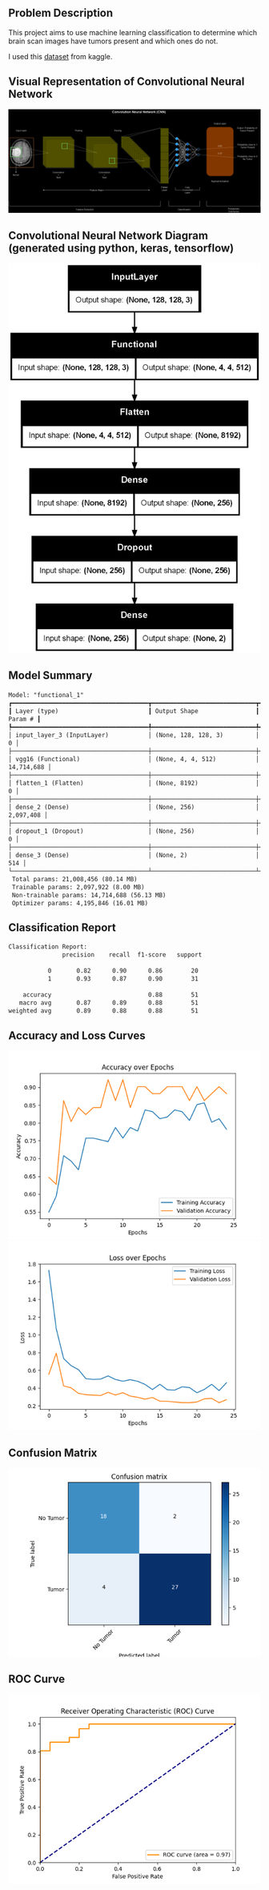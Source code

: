 ## Problem Description
This project aims to use machine learning classification to determine which brain scan images have tumors present and which ones do not. 

I used this [dataset](https://www.kaggle.com/datasets/navoneel/brain-mri-images-for-brain-tumor-detection/data ":)") from kaggle.

## Visual Representation of Convolutional Neural Network
![image](cnn.drawio.png)

## Convolutional Neural Network Diagram (generated using python, keras, tensorflow)
![image](tf_model.png)

## Model Summary
```
Model: "functional_1"
┏━━━━━━━━━━━━━━━━━━━━━━━━━━━━━━━━━━━━━━┳━━━━━━━━━━━━━━━━━━━━━━━━━━━━━┳━━━━━━━━━━━━━━━━━┓
┃ Layer (type)                         ┃ Output Shape                ┃         Param # ┃
┡━━━━━━━━━━━━━━━━━━━━━━━━━━━━━━━━━━━━━━╇━━━━━━━━━━━━━━━━━━━━━━━━━━━━━╇━━━━━━━━━━━━━━━━━┩
│ input_layer_3 (InputLayer)           │ (None, 128, 128, 3)         │               0 │
├──────────────────────────────────────┼─────────────────────────────┼─────────────────┤
│ vgg16 (Functional)                   │ (None, 4, 4, 512)           │      14,714,688 │
├──────────────────────────────────────┼─────────────────────────────┼─────────────────┤
│ flatten_1 (Flatten)                  │ (None, 8192)                │               0 │
├──────────────────────────────────────┼─────────────────────────────┼─────────────────┤
│ dense_2 (Dense)                      │ (None, 256)                 │       2,097,408 │
├──────────────────────────────────────┼─────────────────────────────┼─────────────────┤
│ dropout_1 (Dropout)                  │ (None, 256)                 │               0 │
├──────────────────────────────────────┼─────────────────────────────┼─────────────────┤
│ dense_3 (Dense)                      │ (None, 2)                   │             514 │
└──────────────────────────────────────┴─────────────────────────────┴─────────────────┘
 Total params: 21,008,456 (80.14 MB)
 Trainable params: 2,097,922 (8.00 MB)
 Non-trainable params: 14,714,688 (56.13 MB)
 Optimizer params: 4,195,846 (16.01 MB)
```

## Classification Report
```
Classification Report:
               precision    recall  f1-score   support

           0       0.82      0.90      0.86        20
           1       0.93      0.87      0.90        31

    accuracy                           0.88        51
   macro avg       0.87      0.89      0.88        51
weighted avg       0.89      0.88      0.88        51
```

## Accuracy and Loss Curves
![image](accuracy_plot.png)
![image](loss_plot.png)

## Confusion Matrix
![image](cm.png)

## ROC Curve
![image](roc_diagram.png)


